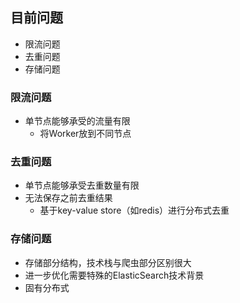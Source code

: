 ## 目前问题
- 限流问题
- 去重问题
- 存储问题
### 限流问题
- 单节点能够承受的流量有限
    - 将Worker放到不同节点
### 去重问题
- 单节点能够承受去重数量有限
- 无法保存之前去重结果
    - 基于key-value store（如redis）进行分布式去重
### 存储问题
- 存储部分结构，技术栈与爬虫部分区别很大
- 进一步优化需要特殊的ElasticSearch技术背景
- 固有分布式